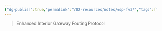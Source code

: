```yaml
---
{"dg-publish":true,"permalink":"/02-resources/notes/osp-fv3/","tags":["netzwerk/protocol"],"noteIcon":"","updated":"2024-07-24T11:17:43.526+02:00"}
---
```


>Enhanced Interior Gateway Routing Protocol